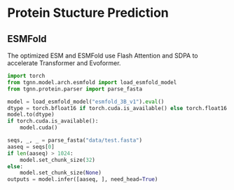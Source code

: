 # Protein Stucture Prediction

## ESMFold

The optimized ESM and ESMFold use Flash Attention and SDPA to accelerate Transformer and Evoformer.

```python
import torch
from tgnn.model.arch.esmfold import load_esmfold_model
from tgnn.protein.parser import parse_fasta

model = load_esmfold_model("esmfold_3B_v1").eval()
dtype = torch.bfloat16 if torch.cuda.is_available() else torch.float16
model.to(dtype)
if torch.cuda.is_available():
    model.cuda()

seqs, _, _ = parse_fasta("data/test.fasta")
aaseq = seqs[0]
if len(aaseq) > 1024:
    model.set_chunk_size(32)
else:
    model.set_chunk_size(None)
outputs = model.infer([aaseq, ], need_head=True)
```